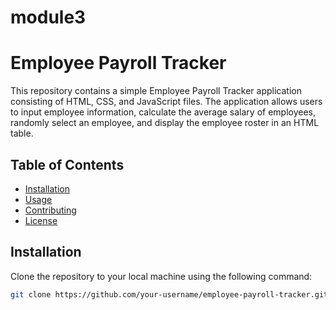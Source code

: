 # module3
# Employee Payroll Tracker

This repository contains a simple Employee Payroll Tracker application consisting of HTML, CSS, and JavaScript files. The application allows users to input employee information, calculate the average salary of employees, randomly select an employee, and display the employee roster in an HTML table.

## Table of Contents
- [Installation](#installation)
- [Usage](#usage)
- [Contributing](#contributing)
- [License](#license)

## Installation
Clone the repository to your local machine using the following command:
```bash
git clone https://github.com/your-username/employee-payroll-tracker.git
